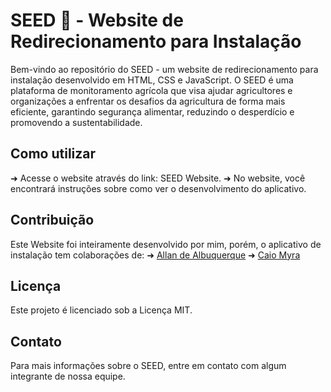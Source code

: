 # SEED 🌱 - Website de Redirecionamento para Instalação 

Bem-vindo ao repositório do SEED - um website de redirecionamento para instalação desenvolvido em HTML, CSS e JavaScript. O SEED é uma plataforma de monitoramento agrícola que visa ajudar agricultores e organizações a enfrentar os desafios da agricultura de forma mais eficiente, garantindo segurança alimentar, reduzindo o desperdício e promovendo a sustentabilidade.

## Como utilizar
➜ Acesse o website através do link: SEED Website.
➜ No website, você encontrará instruções sobre como ver o desenvolvimento do aplicativo.

## Contribuição
Este Website foi inteiramente desenvolvido por mim, porém, o aplicativo de instalação tem colaborações de:
➜ [Allan de Albuquerque](https://github.com/AllanAlbuquerque)
➜ [Caio Myra](https://github.com/caiomyrapereira)

## Licença
Este projeto é licenciado sob a Licença MIT.

## Contato
Para mais informações sobre o SEED, entre em contato com algum integrante de nossa equipe.
